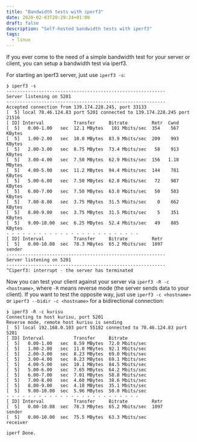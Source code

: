 ```yaml
---
title: "Bandwidth tests with iperf3"
date: 2020-02-03T20:29:24+01:00
draft: false
description: "Self-hosted bandwidth tests with iperf3"
tags:
  - linux
---
```


If you ever come to the need of a simple bandwidth test for your server or client, you can setup a bandwidth test via iperf3.

For starting an iperf3 server, just use `iperf3 -s`:
```
❯ iperf3 -s
-----------------------------------------------------------
Server listening on 5201
-----------------------------------------------------------
Accepted connection from 139.174.228.245, port 33133
[  5] local 78.46.124.83 port 5201 connected to 139.174.228.245 port 21516
[ ID] Interval           Transfer     Bitrate         Retr  Cwnd
[  5]   0.00-1.00   sec  12.1 MBytes   101 Mbits/sec  354    567 KBytes
[  5]   1.00-2.00   sec  10.0 MBytes  83.9 Mbits/sec  209    993 KBytes
[  5]   2.00-3.00   sec  8.75 MBytes  73.4 Mbits/sec   58    913 KBytes
[  5]   3.00-4.00   sec  7.50 MBytes  62.9 Mbits/sec  156   1.18 MBytes
[  5]   4.00-5.00   sec  11.2 MBytes  94.4 Mbits/sec  144    781 KBytes
[  5]   5.00-6.00   sec  7.50 MBytes  62.8 Mbits/sec   72    987 KBytes
[  5]   6.00-7.00   sec  7.50 MBytes  63.0 Mbits/sec   50    583 KBytes
[  5]   7.00-8.00   sec  3.75 MBytes  31.5 Mbits/sec    0    662 KBytes
[  5]   8.00-9.00   sec  3.75 MBytes  31.5 Mbits/sec    5    351 KBytes
[  5]   9.00-10.00  sec  6.25 MBytes  52.4 Mbits/sec   49    885 KBytes
- - - - - - - - - - - - - - - - - - - - - - - - -
[ ID] Interval           Transfer     Bitrate         Retr
[  5]   0.00-10.08  sec  78.3 MBytes  65.2 Mbits/sec  1097             sender
-----------------------------------------------------------
Server listening on 5201
-----------------------------------------------------------
^Ciperf3: interrupt - the server has terminated
```

Now you can test your client against your server via `iperf3 -R -c <hostname>`,
where `-R` means reverse mode (the server sends data to your client). If you
want to test the opposite way, just use `iperf3 -c <hostname>` or `iperf3
--bidir -c <hostname>` for a bidirectional connection:
```
❯ iperf3 -R -c kurisu
Connecting to host kurisu, port 5201
Reverse mode, remote host kurisu is sending
[  5] local 192.168.0.103 port 55182 connected to 78.46.124.83 port 5201
[ ID] Interval           Transfer     Bitrate
[  5]   0.00-1.00   sec  8.59 MBytes  72.0 Mbits/sec
[  5]   1.00-2.00   sec  11.0 MBytes  92.1 Mbits/sec
[  5]   2.00-3.00   sec  8.23 MBytes  69.0 Mbits/sec
[  5]   3.00-4.00   sec  8.23 MBytes  69.1 Mbits/sec
[  5]   4.00-5.00   sec  10.1 MBytes  84.5 Mbits/sec
[  5]   5.00-6.00   sec  7.65 MBytes  64.2 Mbits/sec
[  5]   6.00-7.00   sec  7.01 MBytes  58.8 Mbits/sec
[  5]   7.00-8.00   sec  4.60 MBytes  38.6 Mbits/sec
[  5]   8.00-9.00   sec  4.18 MBytes  35.1 Mbits/sec
[  5]   9.00-10.00  sec  5.96 MBytes  50.0 Mbits/sec
- - - - - - - - - - - - - - - - - - - - - - - - -
[ ID] Interval           Transfer     Bitrate         Retr
[  5]   0.00-10.08  sec  78.3 MBytes  65.2 Mbits/sec  1097             sender
[  5]   0.00-10.00  sec  75.5 MBytes  63.3 Mbits/sec                  receiver

iperf Done.
```
